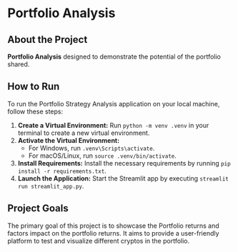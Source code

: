 # Portfolio Analysis

## About the Project
**Portfolio Analysis** designed to demonstrate the potential of the portfolio shared.

## How to Run
To run the Portfolio Strategy Analysis application on your local machine, follow these steps:
1. **Create a Virtual Environment:** Run `python -m venv .venv` in your terminal to create a new virtual environment.
2. **Activate the Virtual Environment:** 
   - For Windows, run `.venv\Scripts\activate`.
   - For macOS/Linux, run `source .venv/bin/activate`.
3. **Install Requirements:** Install the necessary requirements by running `pip install -r requirements.txt`.
4. **Launch the Application:** Start the Streamlit app by executing `streamlit run streamlit_app.py`.

## Project Goals
The primary goal of this project is to showcase the Portfolio returns and factors impact on the portfolio returns. It aims to provide a user-friendly platform to test and visualize different cryptos in the portfolio.